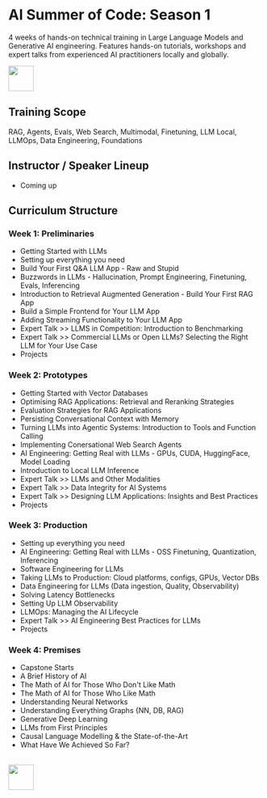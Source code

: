 # AI Summer of Code: Season 1

4 weeks of hands-on technical training in Large Language Models and Generative AI engineering. Features hands-on tutorials, workshops and expert talks from experienced AI practitioners locally and globally.

<p align="left">
  <a href="https://forms.gle/VqdbeddLvvebuSNq6" target="_blank" rel="noopener noreferrer"><img src="https://github.com/ai-summer-of-code/aisoc-season-1/blob/main/images/aisoc-signup.png?raw=true" height="50"/></a>
</p>

## Training Scope
RAG, Agents, Evals, Web Search, Multimodal, Finetuning, LLM Local, LLMOps, Data Engineering, Foundations

## Instructor / Speaker Lineup
- Coming up

## Curriculum Structure

### Week 1: Preliminaries
- Getting Started with LLMs
- Setting up everything you need
- Build Your First Q&A LLM App - Raw and Stupid
- Buzzwords in LLMs - Hallucination, Prompt Engineering, Finetuning, Evals, Inferencing
- Introduction to Retrieval Augmented Generation - Build Your First RAG App
- Build a Simple Frontend for Your LLM App
- Adding Streaming Functionality to Your LLM App
- Expert Talk >> LLMS in Competition: Introduction to Benchmarking
- Expert Talk >> Commercial LLMs or Open LLMs? Selecting the Right LLM for Your Use Case
- Projects
### Week 2: Prototypes
- Getting Started with Vector Databases
- Optimising RAG Applications: Retrieval and Reranking Strategies
- Evaluation Strategies for RAG Applications
- Persisting Conversational Context with Memory
- Turning LLMs into Agentic Systems: Introduction to Tools and Function Calling
- Implementing Conersational Web Search Agents
- AI Engineering: Getting Real with LLMs - GPUs, CUDA, HuggingFace, Model Loading
- Introduction to Local LLM Inference
- Expert Talk >> LLMs and Other Modalities
- Expert Talk >> Data Integrity for AI Systems
- Expert Talk >> Designing LLM Applications: Insights and Best Practices
- Projects
### Week 3: Production
- Setting up everything you need
- AI Engineering: Getting Real with LLMs - OSS Finetuning, Quantization, Inferencing
- Software Engineering for LLMs
- Taking LLMs to Production: Cloud platforms, configs, GPUs, Vector DBs
- Data Engineering for LLMs (Data ingestion, Quality, Observability)
- Solving Latency Bottlenecks
- Setting Up LLM Observability
- LLMOps: Managing the AI Lifecycle
- Expert Talk >> AI Engineering Best Practices for LLMs
- Projects
### Week 4: Premises
- Capstone Starts
- A Brief History of AI
- The Math of AI for Those Who Don't Like Math
- The Math of AI for Those Who Like Math
- Understanding Neural Networks
- Understanding Everything Graphs {NN, DB, RAG)
- Generative Deep Learning
- LLMs from First Principles
- Causal Language Modelling & the State-of-the-Art
- What Have We Achieved So Far?

<p align="left">
  <br>
  <a href="https://forms.gle/VqdbeddLvvebuSNq6" target="_blank" rel="noopener noreferrer"><img src="https://github.com/ai-summer-of-code/aisoc-season-1/blob/main/images/aisoc-signup.png?raw=true" height="50"/></a>
</p>
